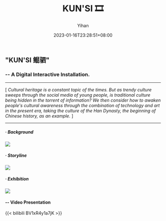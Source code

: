﻿---
title: "KUN'SI 🎞️"
date: 2023-01-16T23:28:51+08:00
hidemeta: true
draft: false
author: ["Yihan"]
keywords: 
- New Media
tags:
- Interactive
- Mapping
- Installation
- Culture
- 3D
- Playful
description: ""
showToc: true
TocOpen: true
showbreadcrumbs: true
disableShare: true
weight: 299
cover:
    image: "projects/kunsi/kscover.jpg"
    caption: "How to interpret Chinese traditional culture story of Han dynasty in modern time? "
    alt: ""
    relative: false
---
## "KUN'SI 鲲驷"
### -- A Digital Interactive Installation.
----------------
[ *Cultural heritage is a constant topic of the times. But as trendy culture sweeps through the social media of young people, is traditional culture being hidden in the torrent of information? We then consider how to awaken people's cultural awareness through the combination of technology and art in the present era, taking the culture of the Han Dynasty, the beginning of Chinese history, as an example.* ]

----------------
##### · Background
![](ks1.jpg)
##### · Storyline
![](ks2.jpg)
##### · Exhibition
![](ks3.jpg)

#### -- Video Presentation
{{< bilibili BV1xR4y1a7jK >}}
